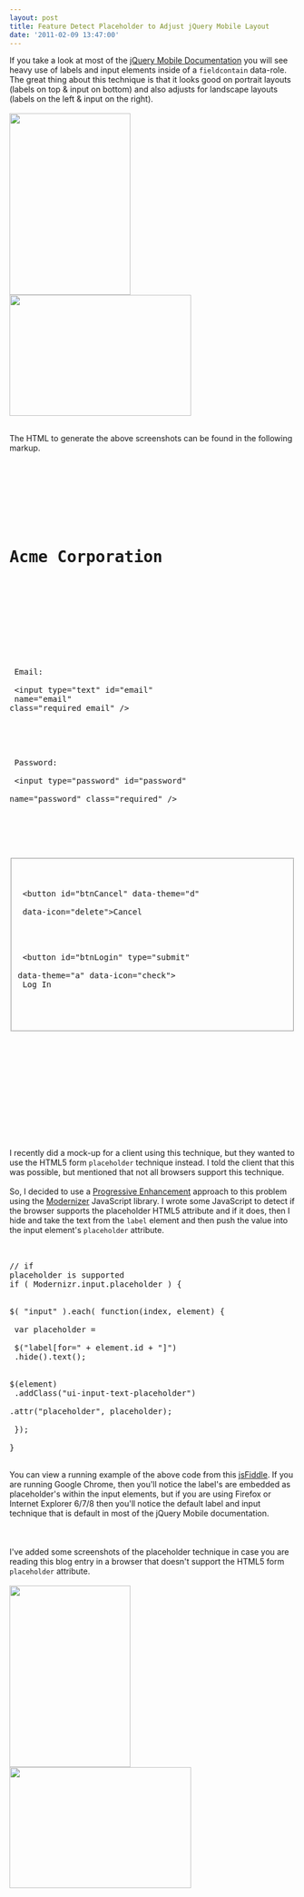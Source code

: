 ```yaml
---
layout: post
title: Feature Detect Placeholder to Adjust jQuery Mobile Layout
date: '2011-02-09 13:47:00'
---
```


If you take a look at most of the <a href="http://jquerymobile.com/demos/1.0a3/#docs/forms/forms-all.html">jQuery Mobile Documentation</a> you will see heavy use of labels and input elements inside of a <code>fieldcontain</code> data-role. The great thing about this technique is that it looks good on portrait layouts (labels on top & input on bottom) and also adjusts for landscape layouts (labels on the left & input on the right).<br><br><a href="http://1.bp.blogspot.com/_L6DiZQsfJzs/TVIB4TmNvcI/AAAAAAAAJXA/dAj0eGNBP4Y/s1600/photo+%25285%2529.PNG" imageanchor="1"><img border="0" height="320" src="http://1.bp.blogspot.com/_L6DiZQsfJzs/TVIB4TmNvcI/AAAAAAAAJXA/dAj0eGNBP4Y/s320/photo+%25285%2529.PNG" width="213"></a><a href="http://4.bp.blogspot.com/_L6DiZQsfJzs/TVICABwjJmI/AAAAAAAAJXE/Cw0Tt4usI48/s1600/photo+%25286%2529.PNG" imageanchor="1"><img border="0" height="213" src="http://4.bp.blogspot.com/_L6DiZQsfJzs/TVICABwjJmI/AAAAAAAAJXE/Cw0Tt4usI48/s320/photo+%25286%2529.PNG" width="320"></a><br><div></div><br>The HTML to generate the above screenshots can be found in the following markup.<br><br><pre> <br><div data-role="page" id="login"><br><br>  <div data-role="header"><br>    <h1>Acme Corporation</h1><br>  </div><br><br>  <div data-role="content"><br>    <form id="frmLogin" class="validate"><br>      <div data-role="fieldcontain"><br>        <label for="email">Email: </label><br>        <input type="text" id="email" <br>          name="email" class="required email" /><br>      </div><br><br>      <div data-role="fieldcontain"><br>        <label for="password">Password: </label><br>        <input type="password" id="password" <br>          name="password" class="required" /><br>      </div><br><br>      <div class="ui-body ui-body-b"><br>        <fieldset class="ui-grid-a"><br>          <div class="ui-block-a"><br>            <button id="btnCancel" data-theme="d" <br>              data-icon="delete">Cancel</button><br>          </div><br>          <div class="ui-block-b"><br>            <button id="btnLogin" type="submit" <br>              data-theme="a" data-icon="check"><br>                Log In<br>            </button>       <br>          </div><br>        </fieldset><br>      </div><br>    </form><br><br>  </div><br><br></div><br></pre><br>I recently did a mock-up for a client using this technique, but they wanted to use the HTML5 form <code>placeholder</code> technique instead. I told the client that this was possible, but mentioned that not all browsers support this technique.<br><br>So, I decided to use a <a href="http://en.wikipedia.org/wiki/Progressive_enhancement">Progressive Enhancement</a> approach to this problem using the <a href="http://www.modernizr.com/">Modernizer</a> JavaScript library. I wrote some JavaScript to detect if the browser supports the placeholder HTML5 attribute and if it does, then I hide and take the text from the <code>label</code> element and then push the value into the input element's <code>placeholder</code> attribute.<br><br><pre> <br>// if placeholder is supported<br>if ( Modernizr.input.placeholder ) {<br><br>  $( "input" ).each( function(index, element) {<br><br>    var placeholder = <br>      $("label[for=" + element.id + "]")<br>        .hide().text();<br><br>    $(element)<br>      .addClass("ui-input-text-placeholder")<br>      .attr("placeholder", placeholder);<br><br>  });<br><br>}<br></pre><br>You can view a running example of the above code from this <a href="http://jsfiddle.net/elijahmanor/zHbuC/33/light/">jsFiddle</a>. If you are running Google Chrome, then you'll notice the label's are embedded as placeholder's within the input elements, but if you are using Firefox or Internet Explorer 6/7/8 then you'll notice the default label and input technique that is default in most of the jQuery Mobile documentation.<br><br><br><br>I've added some screenshots of the placeholder technique in case you are reading this blog entry in a browser that doesn't support the HTML5 form <code>placeholder</code> attribute.<br><br><a href="http://2.bp.blogspot.com/_L6DiZQsfJzs/TVIBeX2NI2I/AAAAAAAAJW4/qyV8Wsb-aXU/s1600/photo+%25283%2529.PNG" imageanchor="1"><img border="0" height="320" src="http://2.bp.blogspot.com/_L6DiZQsfJzs/TVIBeX2NI2I/AAAAAAAAJW4/qyV8Wsb-aXU/s320/photo+%25283%2529.PNG" width="213"></a><a href="http://3.bp.blogspot.com/_L6DiZQsfJzs/TVIBuRMXj8I/AAAAAAAAJW8/kSvw3ps8t5c/s1600/photo+%25284%2529.PNG" imageanchor="1"><img border="0" height="213" src="http://3.bp.blogspot.com/_L6DiZQsfJzs/TVIBuRMXj8I/AAAAAAAAJW8/kSvw3ps8t5c/s320/photo+%25284%2529.PNG" width="320"></a><br><div></div><br>